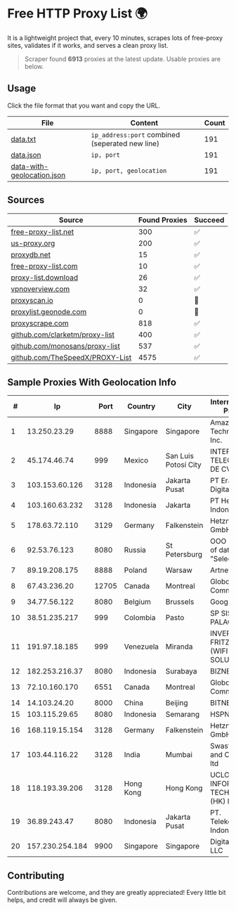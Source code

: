 
# Free HTTP Proxy List 🌍

It is a lightweight project that, every 10 minutes, scrapes lots of free-proxy sites, validates if it works, and serves a clean proxy list.


> Scraper found **6913** proxies at the latest update. Usable proxies are below.

## Usage

Click the file format that you want and copy the URL.


|File|Content|Count|
|----|-------|-----|
|[data.txt](https://raw.githubusercontent.com/themiralay/Proxy-List-World/master/data.txt)|`ip_address:port` combined (seperated new line)|191|
|[data.json](https://raw.githubusercontent.com/themiralay/Proxy-List-World/master/data.json)|`ip, port`|191|
|[data-with-geolocation.json](https://raw.githubusercontent.com/themiralay/Proxy-List-World/master/data-with-geolocation.json)|`ip, port, geolocation`|191|

## Sources

|Source|Found Proxies|Succeed|
|------|-------------|-------|
|[free-proxy-list.net](https://free-proxy-list.net)|300|✅|
|[us-proxy.org](https://www.us-proxy.org)|200|✅|
|[proxydb.net](http://proxydb.net)|15|✅|
|[free-proxy-list.com](https://free-proxy-list.com/?page=&port=&type%5B%5D=http&type%5B%5D=https&up_time=0&search=Search)|10|✅|
|[proxy-list.download](https://www.proxy-list.download/HTTP)|26|✅|
|[vpnoverview.com](https://vpnoverview.com/privacy/anonymous-browsing/free-proxy-servers)|32|✅|
|[proxyscan.io](https://www.proxyscan.io)|0|🚫|
|[proxylist.geonode.com](https://proxylist.geonode.com/api/proxy-list?limit=300&page=1&sort_by=lastChecked&sort_type=desc&protocols=http,https)|0|🚫|
|[proxyscrape.com](https://api.proxyscrape.com/v2/?request=displayproxies&protocol=http&timeout=10000&country=all&ssl=all&anonymity=all)|818|✅|
|[github.com/clarketm/proxy-list](https://raw.githubusercontent.com/clarketm/proxy-list/master/proxy-list-raw.txt)|400|✅|
|[github.com/monosans/proxy-list](https://raw.githubusercontent.com/monosans/proxy-list/main/proxies/http.txt)|537|✅|
|[github.com/TheSpeedX/PROXY-List](https://raw.githubusercontent.com/TheSpeedX/PROXY-List/master/http.txt)|4575|✅|


## Sample Proxies With Geolocation Info

|#|Ip|Port|Country|City|Internet Service Provider|
|-|--|----|-------|----|-------------------------|
|1|13.250.23.29|8888|Singapore|Singapore|Amazon Technologies Inc.|
|2|45.174.46.74|999|Mexico|San Luis Potosí City|INTERPHONET TELECOM, SA DE CV|
|3|103.153.60.126|3128|Indonesia|Jakarta Pusat|PT Era Awan Digital|
|4|103.160.63.232|3128|Indonesia|Jakarta|PT Herza Digital Indonesia|
|5|178.63.72.110|3129|Germany|Falkenstein|Hetzner Online GmbH|
|6|92.53.76.123|8080|Russia|St Petersburg|OOO "Network of data-centers "Selectel"|
|7|89.19.208.175|8888|Poland|Warsaw|Artnet Sp. z o.o.|
|8|67.43.236.20|12705|Canada|Montreal|GloboTech Communications|
|9|34.77.56.122|8080|Belgium|Brussels|Google LLC|
|10|38.51.235.217|999|Colombia|Pasto|SP SISTEMAS PALACIOS LTDA|
|11|191.97.18.185|999|Venezuela|Miranda|INVERSIONES FRITZ 78 C.A.(WIFI SOLUTION)|
|12|182.253.216.37|8080|Indonesia|Surabaya|BIZNET|
|13|72.10.160.170|6551|Canada|Montreal|GloboTech Communications|
|14|14.103.24.20|8000|China|Beijing|BITNET|
|15|103.115.29.65|8080|Indonesia|Semarang|HSPNET|
|16|168.119.15.154|3128|Germany|Falkenstein|Hetzner Online GmbH|
|17|103.44.116.22|3128|India|Mumbai|Swastik Internet and Cables pvt. ltd|
|18|118.193.39.206|3128|Hong Kong|Hong Kong|UCLOUD INFORMATION TECHNOLOGY (HK) LIMITED|
|19|36.89.243.47|8080|Indonesia|Jakarta Pusat|PT. Telekomunikasi Indonesia|
|20|157.230.254.184|9900|Singapore|Singapore|DigitalOcean, LLC|



## Contributing

Contributions are welcome, and they are greatly appreciated! Every
little bit helps, and credit will always be given.

